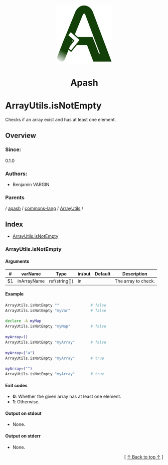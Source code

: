 
<div align='center' id='apash-top'>
  <a href='https://github.com/hastec-fr/apash'>
    <img alt='apash-logo' src='../../../../../../../assets/apash-logo.svg'/>
  </a>

  # Apash
</div>

# ArrayUtils.isNotEmpty

Checks if an array exist and has at least one element.

## Overview

### Since:
0.1.0

### Authors:
* Benjamin VARGIN

### Parents
<!-- apash.parentBegin -->
[](../../../../.md) / [apash](../../../apash.md) / [commons-lang](../../commons-lang.md) / [ArrayUtils](../ArrayUtils.md) / 
<!-- apash.parentEnd -->

## Index

* [ArrayUtils.isNotEmpty](#arrayutilsisnotempty)

### ArrayUtils.isNotEmpty

#### Arguments
| #      | varName        | Type          | in/out   | Default    | Description                          |
|--------|----------------|---------------|----------|------------|--------------------------------------|
| $1     | inArrayName    | ref(string[]) | in       |            | The array to check.                  |

#### Example
```bash
ArrayUtils.isNotEmpty ""              # false
ArrayUtils.isNotEmpty "myVar"         # false

declare -A myMap
ArrayUtils.isNotEmpty "myMap"         # false

myArray=()
ArrayUtils.isNotEmpty "myArray"       # false

myArray=("a")
ArrayUtils.isNotEmpty "myArray"       # true 

myArray=("")
ArrayUtils.isNotEmpty "myArray"       # true 
```

#### Exit codes

* **0**: Whether the given array has at least one element.
* **1**: Otherwise.

#### Output on stdout

* None.

#### Output on stderr

* None.


  <div align='right'>[ <a href='#apash-top'>↑ Back to top ↑</a> ]</div>

